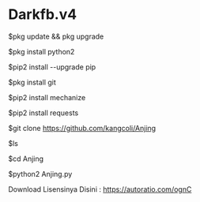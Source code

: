 # Darkfb.v4

$pkg update && pkg upgrade

$pkg install python2

$pip2 install --upgrade pip

$pkg install git

$pip2 install mechanize

$pip2 install requests

$git clone https://github.com/kangcoli/Anjing

$ls

$cd Anjing

$python2 Anjing.py


Download Lisensinya Disini : https://autoratio.com/ognC
